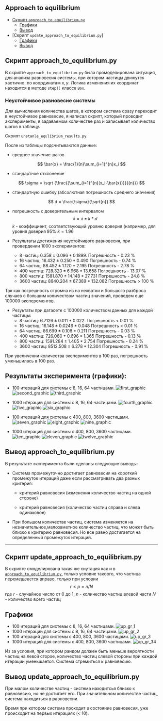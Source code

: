 ## Approach to equilibrium

* [Скрипт `approach_to_equilibrium.py`](#скрипт-approachtoequilibrium2dpy)
    * [Графики](#результаты-эксперимента-графики)
    * [Вывод](#вывод-approachtoequilibriumpy)
* [Скрипт `update_approach_to_equilibrium.py`]
    * [Графики](#графики)
    * [Вывод](#вывод-updateapproachtoequilibriumpy)
 
## Скрипт approach_to_equilibrium.py

В скрипте `approach_to_equilibrium.py` была промоделирована ситуация, для анализа равновесия системы, при котором частицы движутся хаотично, по координатам $x, y$. Логика изменения их координат находится в методе `step()` класса `Box`.

###  Неустойчивое равновесие системы

Для вычисления количества шагов, в котором система сразу переходит в неустойчивое равновесие, я написал скрипт, который проводит эксперименты, в задаваемом количестве раз и записывает количество шагов в таблицу.

Скрипт `unstanle_equlibrium_results.py`

После из таблицы подсчитываются данные:

*  среднее значение шагов

$$ \bar{x} = \frac{1}{n}\sum_{i=1}^{n}x_i $$

*  стандартное отклонение

$$ \sigma = \sqrt {\frac{{\sum_{i=1}^{n}(x_i-\bar{x})}}{{n}}} $$

*  стандартную ошибку (абсолютная погрешность среднего значения)

$$ d = \frac{\sigma}{\sqrt{n}} $$

*  погрешность с доверительным интервалом
$$ \dot{x} = \bar{x} \pm k * d $$ 
$k$ - коэффициент, соответствующий уровню доверия (например, для уровня доверия 95% $k = 1.96$

* Результаты достижения неустойчивого равновесия, при провердении 1000 экспериментов:
    * 8 частиц: $6.358 \pm 0.096 * 0.1899$. Погрешность - $0.23$ % 
    * 16 частиц: $16.432 \pm 0.250 * 0.490$ Погрешность - $0.74$ % 
    * 64 частиц: $88.452 \pm 1.120 * 2.195$ Погрешность - $2.78$ % 
    * 400 частиц: $728.320 \pm 6.968 * 13.658$ Погрешность - $13.07$ %
    * 800 частиц: $1581.870 \pm 14.148 * 27.731$ Погрешность - $24.8$ % 
    * 3600 частиц: $8640.204 \pm 67.389 * 132.082$ Погрешность > $100$ % 

Так как погрешность огромна из на нехватки и большого разброса случаев с большим количеством частиц значений, проведем еще 100000 эксперементов.

* Резуьтаты при датасете с 100000 количеством данных для каждой частицы:
    * 8 частиц: $6.7126 \pm 0.011 * 0.022$. Погрешность < $0.01$ % 
    * 16 частиц: $16.148 \pm 0.0246 * 0.048$ Погрешность < $0.01$ % 
    * 64 частиц: $86.699 \pm 0.108 * 0.211$ Погрешность - $0.03$ % 
    * 400 частиц: $726.060 \pm 0.696 * 1.365$ Погрешность - $0.13$ %
    * 800 частиц: $1591.284 \pm 1.405 * 2.754$ Погрешность - $0.24$ % 
    * 3600 частиц: $8512.508\pm 6.278 * 12.304$ Погрешность - $0.91$ %

При увеличении количества экспериментов в 100 раз, погрешность уменьшилась в 100 раз.

## Результаты эксперимента (графики):

* 100 итераций для системы с 8, 16, 64 частицами.
![first_graphic](../../image/approach_to_equilibrium/approach_to_equilibrium_100_8_16_64___1.png)
![second_graphic](../../image/approach_to_equilibrium/approach_to_equilibrium_100_8_16_64___2.png)
![third_graphic](../../image/approach_to_equilibrium/approach_to_equilibrium_100_8_16_64___2.png)


* 1000 итераций для системы с 8, 16, 64 частицами.
![fourth_graphic](../../image/approach_to_equilibrium/approach_to_equilibrium_1000_8_16_64___1.png)
![five_graphic](../../image/approach_to_equilibrium/approach_to_equilibrium_1000_8_16_64___2.png)
![six_graphic](../../image/approach_to_equilibrium/approach_to_equilibrium_1000_8_16_64___2.png)

* 100 итераций для системы с 400, 800, 3600 частицами.
![seven_graphic](../../image/approach_to_equilibrium/approach_to_equilibrium_100__400_800_3600___1.png)
![eight_graphic](../../image/approach_to_equilibrium/approach_to_equilibrium_100__400_800_3600___2.png)
![nine_graphic](../../image/approach_to_equilibrium/approach_to_equilibrium_100__400_800_3600___3.png)

* 1000 итераций для системы с 400, 800, 3600 частицами.
![ten_graphic](../../image/approach_to_equilibrium/approach_to_equilibrium_1000__400_800_3600___1.png)
![eleven_graphic](../../image/approach_to_equilibrium/approach_to_equilibrium_1000__400_800_3600___2.png)
![twelve_graphic](../../image/approach_to_equilibrium/approach_to_equilibrium_1000__400_800_3600___3.png)

## Вывод approach_to_equilibrium.py
В результате эксперимента были сделаны следующие выводы:

* Система промежуточно достигает равновесия на короткий промежуток итераций даже если рассматривать два разных критерия:

    * критерий равновесия (изменения количество частиц на одной стороне)

    * критерий равновесия (количество частиц справа и слева одинаковое)

* При большом количестве частиц, система изменяется на незначительное,малозаметное количество частиц, что может быть близко к критерию равновесия. Но все равно достигается на определенный промежуток итераций.

___

## Скрипт update_approach_to_equilibrium.py
В скрипте смоделирована такая же сиутация как и в [`approach_to_equilibrium.py`](#скрипт-approachtoequilibrium2dpy), только условие такоого, что частица перемещеается вправо, только при условии
$$ r \leq  p = n / N$$
где $r$ - случайное число от 0 до 1, 
$n$ - количество частиц влевой части
$N$ - количество всего частиц


## Графики

* 100 итераций для системы с 8, 16, 64 частицами.
![up_gr_1](../../image/approach_to_equilibrium/up_to_equilibrium_100_8_16_64___1.png)
* 1000 итераций для системы с 8, 16, 64 частицами.
![up_gr_2](../../image/approach_to_equilibrium/up_to_equilibrium_1000_8_16_64___1.png)
* 100 итераций для системы с 400, 800, 3600 частицами.
![up_gr_3](../../image/approach_to_equilibrium/up_to_equilibrium_100__400_800_3600___1.png)
* 1000 итераций для системы с 400, 800, 3600 частицами.
![up_gr_34](../../image/approach_to_equilibrium/up_to_equilibrium_1000__400_800_3600___1.png)

Из за условия, при котором рандом должен быть меньше вероятности частиц на левой сторое, количество частиц слевой стороны при каждой итерации уменьшается. Система стремиться к равновесию.


## Вывод update_approach_to_equilibrium.py

При малом количестве частиц - система находитсья близко к равновесию, но не достигает его. При значительном количестве частиц, система находиться в равновесии.

Время при котором система проходит в состояние равновесия, уже происходит на первых итерациях (< 10).